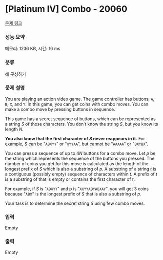 # [Platinum IV] Combo - 20060 

[문제 링크](https://www.acmicpc.net/problem/20060) 

### 성능 요약

메모리: 1236 KB, 시간: 16 ms

### 분류

해 구성하기

### 문제 설명

<p>You are playing an action video game. The game controller has buttons, <code>A</code>, <code>B</code>, <code>X</code>, and <code>Y</code>. In this game, you can get coins with combo moves. You can make a combo move by pressing buttons in sequence.</p>

<p>This game has a secret sequence of buttons, which can be represented as a string <em>S</em> of those characters. You don't know the string <em>S</em>, but you know its length <em>N</em>.</p>

<p><strong>You also know that the first character of <em>S</em> never reappears in it.</strong> For example, <em>S</em> can be "<code>ABXYY</code>" or "<code>XYYAA</code>", but cannot be "<code>AAAAA</code>" or "<code>BXYBX</code>".</p>

<p>You can press a sequence of up to 4<em>N</em> buttons for a combo move. Let <em>p</em> be the string which represents the sequence of the buttons you pressed. The number of coins you get for this move is calculated as the length of the longest prefix of <em>S</em> which is also a substring of <em>p</em>. A substring of a string <em>t</em> is a contiguous (possibly empty) sequence of characters within <em>t</em>. A prefix of <em>t</em> is a substring of that is empty or contains the first character of <em>t</em>.</p>

<p>For example, if <em>S</em> is "<code>ABXYY</code>" and p is "<code>XXYYABYABXAY</code>", you will get 3 coins because "<code>ABX</code>" is the longest prefix of <em>S</em> that is also a substring of <em>p</em>.</p>

<p>Your task is to determine the secret string <em>S</em> using few combo moves.</p>

### 입력 

 Empty

### 출력 

 Empty

